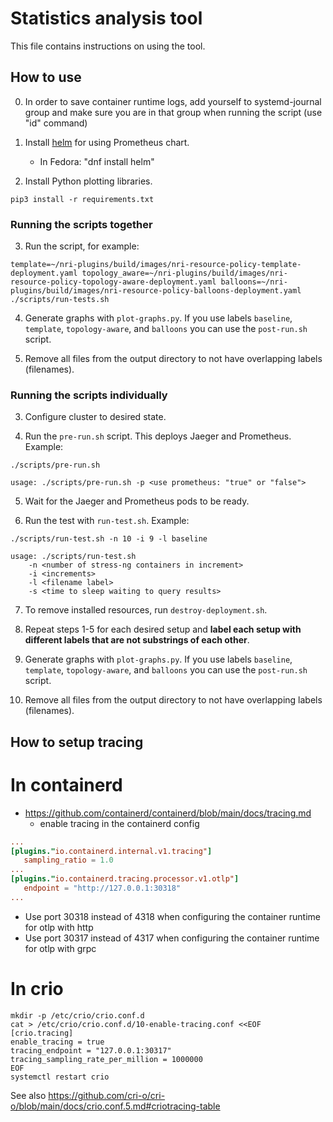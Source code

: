 # Statistics analysis tool

This file contains instructions on using the tool.

## How to use

0. In order to save container runtime logs, add yourself to systemd-journal
   group and make sure you are in that group when running the script (use "id" command)

1. Install [helm](https://helm.sh/) for using Prometheus chart.
   * In Fedora: "dnf install helm"

2. Install Python plotting libraries.
```console
pip3 install -r requirements.txt
```

### Running the scripts together

3. Run the script, for example:

```console
template=~/nri-plugins/build/images/nri-resource-policy-template-deployment.yaml topology_aware=~/nri-plugins/build/images/nri-resource-policy-topology-aware-deployment.yaml balloons=~/nri-plugins/build/images/nri-resource-policy-balloons-deployment.yaml ./scripts/run-tests.sh
```

4. Generate graphs with `plot-graphs.py`. If you use labels `baseline`, `template`, `topology-aware`, and `balloons` you can use the `post-run.sh` script.

5. Remove all files from the output directory to not have overlapping labels (filenames).

### Running the scripts individually

3. Configure cluster to desired state.

4. Run the `pre-run.sh` script. This deploys Jaeger and Prometheus. Example:

```console
./scripts/pre-run.sh
```

```console
usage: ./scripts/pre-run.sh -p <use prometheus: "true" or "false">
```

5. Wait for the Jaeger and Prometheus pods to be ready.

6. Run the test with `run-test.sh`. Example:

```console
./scripts/run-test.sh -n 10 -i 9 -l baseline
```

```console
usage: ./scripts/run-test.sh
    -n <number of stress-ng containers in increment>
    -i <increments>
    -l <filename label>
    -s <time to sleep waiting to query results>
```

7. To remove installed resources, run `destroy-deployment.sh`.

8. Repeat steps 1-5 for each desired setup and **label each setup with different labels that are not substrings of each other**.

9. Generate graphs with `plot-graphs.py`. If you use labels `baseline`, `template`, `topology-aware`, and `balloons` you can use the `post-run.sh` script.

10. Remove all files from the output directory to not have overlapping labels (filenames).

## How to setup tracing

# In containerd

* https://github.com/containerd/containerd/blob/main/docs/tracing.md
   * enable tracing in the containerd config
```toml
...
[plugins."io.containerd.internal.v1.tracing"]
   sampling_ratio = 1.0
...
[plugins."io.containerd.tracing.processor.v1.otlp"]
   endpoint = "http://127.0.0.1:30318"
...
```
* Use port 30318 instead of 4318 when configuring the container runtime for otlp with http
* Use port 30317 instead of 4317 when configuring the container runtime for otlp with grpc

# In crio

```console
mkdir -p /etc/crio/crio.conf.d
cat > /etc/crio/crio.conf.d/10-enable-tracing.conf <<EOF
[crio.tracing]
enable_tracing = true
tracing_endpoint = "127.0.0.1:30317"
tracing_sampling_rate_per_million = 1000000
EOF
systemctl restart crio
```

See also https://github.com/cri-o/cri-o/blob/main/docs/crio.conf.5.md#criotracing-table
